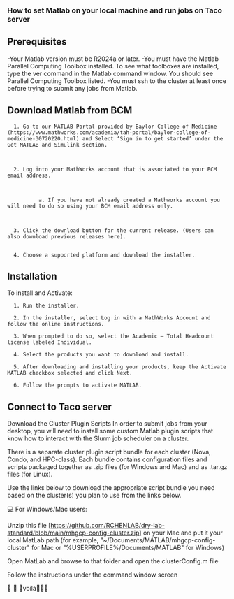 ### How to set Matlab on your local machine and run jobs on Taco server

## Prerequisites


-Your Matlab version must be R2024a or later.
-You must have the Matlab Parallel Computing Toolbox installed.  To see what toolboxes are installed, type the ver command in the Matlab command window.  You should see Parallel Computing Toolbox listed.
-You must ssh to the cluster at least once before trying to submit any jobs from Matlab.


## Download Matlab from BCM 


      1. Go to our MATLAB Portal provided by Baylor College of Medicine (https://www.mathworks.com/academia/tah-portal/baylor-college-of-medicine-30720220.html) and Select ‘Sign in to get started’ under the Get MATLAB and Simulink section.



      2. Log into your MathWorks account that is associated to your BCM email address.



              a. If you have not already created a Mathworks account you will need to do so using your BCM email address only.



      3. Click the download button for the current release. (Users can also download previous releases here).


      4. Choose a supported platform and download the installer.


## Installation


To install and Activate:

      1. Run the installer.

      2. In the installer, select Log in with a MathWorks Account and follow the online instructions.

      3. When prompted to do so, select the Academic – Total Headcount license labeled Individual.

      4. Select the products you want to download and install.

      5. After downloading and installing your products, keep the Activate MATLAB checkbox selected and click Next.

      6. Follow the prompts to activate MATLAB.



## Connect to Taco server

Download the Cluster Plugin Scripts
In order to submit jobs from your desktop, you will need to install some custom Matlab plugin scripts that know how to interact with the Slurm job scheduler on a cluster.  

There is a separate cluster plugin script bundle for each cluster (Nova, Condo, and HPC-class).   Each bundle contains configuration files and scripts packaged together as .zip files (for Windows and Mac) and as .tar.gz files (for Linux).  

Use the links below to download the appropriate script bundle you need based on the cluster(s) you plan to use from the links below. 

💻 For Windows/Mac users:



Unzip this file [https://github.com/RCHENLAB/dry-lab-standard/blob/main/mhgcp-config-cluster.zip] on your Mac and put it your local MatLab path (for example, "~/Documents/MATLAB/mhgcp-config-cluster" for Mac or "%USERPROFILE%/Documents/MATLAB" for Windows)


Open MatLab and browse to that folder and open the clusterConfig.m file


Follow the instructions under the command window screen



💃 💃 💃voilà💃💃💃



